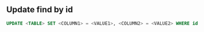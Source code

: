 ## Update find by id

```sql
UPDATE <TABLE> SET <COLUMN1> = <VALUE1>, <COLUMN2> = <VALUE2> WHERE id = <ID>
```
